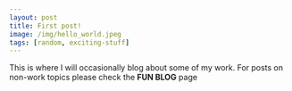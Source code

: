 ```yaml
---
layout: post
title: First post!
image: /img/hello_world.jpeg
tags: [random, exciting-stuff]
---
```


This is where I will occasionally blog about some of my work. For posts on non-work topics please check the **FUN BLOG** page
